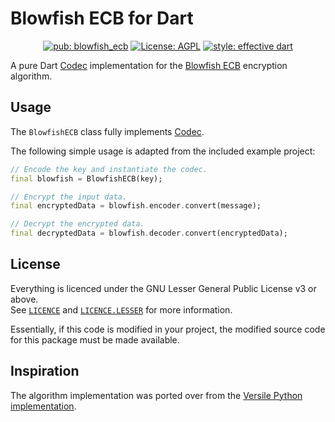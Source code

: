# Blowfish ECB for Dart

<p align="center">
<a href="https://pub.dev/packages/blowfish_ecb"><img src="https://img.shields.io/pub/v/blowfish_ecb?include_prereleases" alt="pub: blowfish_ecb"></a>
<a href="https://opensource.org/licenses/MIT"><img src="https://img.shields.io/badge/license-AGPL v3.0-green.svg" alt="License: AGPL"></a>
<a href="https://github.com/tenhobi/effective_dart"><img src="https://img.shields.io/badge/style-effective_dart-blue.svg" alt="style: effective dart"></a>
</p>

A pure Dart [Codec](https://api.dart.dev/stable/2.10.4/dart-convert/Codec-class.html)
implementation for the [Blowfish ECB](https://www.schneier.com/academic/blowfish/)
encryption algorithm.

## Usage
The `BlowfishECB` class fully implements [Codec](https://api.dart.dev/stable/2.10.4/dart-convert/Codec-class.html).

The following simple usage is adapted from the included example project:
```dart
// Encode the key and instantiate the codec.
final blowfish = BlowfishECB(key);

// Encrypt the input data.
final encryptedData = blowfish.encoder.convert(message);

// Decrypt the encrypted data.
final decryptedData = blowfish.decoder.convert(encryptedData);
```

## License
Everything is licenced under the GNU Lesser General Public License v3 or above.  
See [`LICENCE`](LICENSE) and [`LICENCE.LESSER`](LICENSE.LESSER) for more
information.

Essentially, if this code is modified in your project, the modified source code
for this package must be made available.

## Inspiration
The algorithm implementation was ported over from the
[Versile Python implementation](https://github.com/versiledev/versile-python/blob/master/versile/crypto/algorithm/blowfish.py).